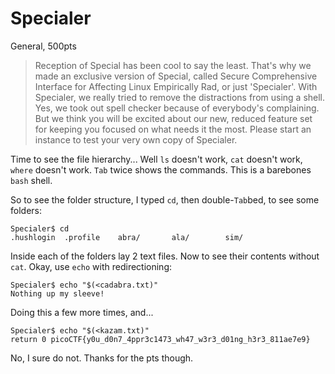 # Specialer

General, 500pts

> Reception of Special has been cool to say the least. That's why we made an exclusive version of Special, called Secure Comprehensive Interface for Affecting Linux Empirically Rad, or just 'Specialer'. With Specialer, we really tried to remove the distractions from using a shell. Yes, we took out spell checker because of everybody's complaining. But we think you will be excited about our new, reduced feature set for keeping you focused on what needs it the most. Please start an instance to test your very own copy of Specialer.

Time to see the file hierarchy... Well `ls` doesn't work, `cat` doesn't work, `where` doesn't work. `Tab` twice shows the commands. This is a barebones `bash` shell.

So to see the folder structure, I typed `cd`, then double-`Tab`bed, to see some folders:

```
Specialer$ cd 
.hushlogin  .profile    abra/       ala/        sim/
```

Inside each of the folders lay 2 text files. Now to see their contents without `cat`. Okay, use `echo` with redirectioning:

```
Specialer$ echo "$(<cadabra.txt)"
Nothing up my sleeve!
```

Doing this a few more times, and...

```
Specialer$ echo "$(<kazam.txt)"
return 0 picoCTF{y0u_d0n7_4ppr3c1473_wh47_w3r3_d01ng_h3r3_811ae7e9}
```

No, I sure do not. Thanks for the pts though.
